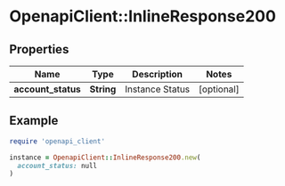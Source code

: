 # OpenapiClient::InlineResponse200

## Properties

| Name | Type | Description | Notes |
| ---- | ---- | ----------- | ----- |
| **account_status** | **String** | Instance Status | [optional] |

## Example

```ruby
require 'openapi_client'

instance = OpenapiClient::InlineResponse200.new(
  account_status: null
)
```

